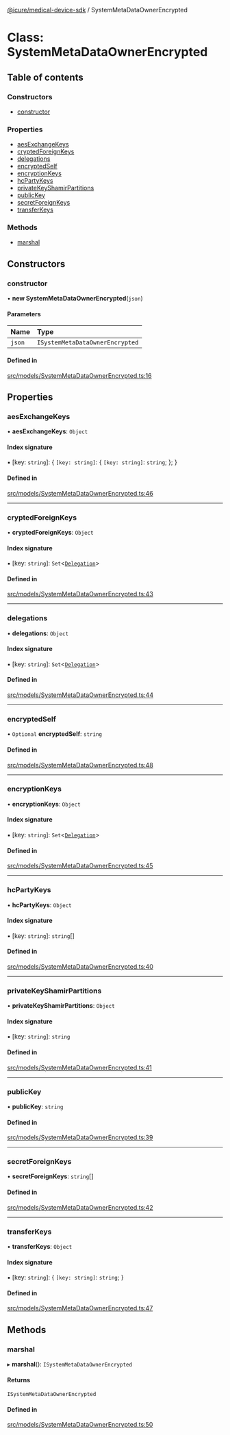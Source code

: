 [@icure/medical-device-sdk](../modules.md) / SystemMetaDataOwnerEncrypted

# Class: SystemMetaDataOwnerEncrypted

## Table of contents

### Constructors

- [constructor](SystemMetaDataOwnerEncrypted.md#constructor)

### Properties

- [aesExchangeKeys](SystemMetaDataOwnerEncrypted.md#aesexchangekeys)
- [cryptedForeignKeys](SystemMetaDataOwnerEncrypted.md#cryptedforeignkeys)
- [delegations](SystemMetaDataOwnerEncrypted.md#delegations)
- [encryptedSelf](SystemMetaDataOwnerEncrypted.md#encryptedself)
- [encryptionKeys](SystemMetaDataOwnerEncrypted.md#encryptionkeys)
- [hcPartyKeys](SystemMetaDataOwnerEncrypted.md#hcpartykeys)
- [privateKeyShamirPartitions](SystemMetaDataOwnerEncrypted.md#privatekeyshamirpartitions)
- [publicKey](SystemMetaDataOwnerEncrypted.md#publickey)
- [secretForeignKeys](SystemMetaDataOwnerEncrypted.md#secretforeignkeys)
- [transferKeys](SystemMetaDataOwnerEncrypted.md#transferkeys)

### Methods

- [marshal](SystemMetaDataOwnerEncrypted.md#marshal)

## Constructors

### constructor

• **new SystemMetaDataOwnerEncrypted**(`json`)

#### Parameters

| Name | Type |
| :------ | :------ |
| `json` | `ISystemMetaDataOwnerEncrypted` |

#### Defined in

[src/models/SystemMetaDataOwnerEncrypted.ts:16](https://github.com/icure/icure-medical-device-js-sdk/blob/6492840/src/models/SystemMetaDataOwnerEncrypted.ts#L16)

## Properties

### aesExchangeKeys

• **aesExchangeKeys**: `Object`

#### Index signature

▪ [key: `string`]: { `[key: string]`: { `[key: string]`: `string`;  };  }

#### Defined in

[src/models/SystemMetaDataOwnerEncrypted.ts:46](https://github.com/icure/icure-medical-device-js-sdk/blob/6492840/src/models/SystemMetaDataOwnerEncrypted.ts#L46)

___

### cryptedForeignKeys

• **cryptedForeignKeys**: `Object`

#### Index signature

▪ [key: `string`]: `Set`<[`Delegation`](Delegation.md)\>

#### Defined in

[src/models/SystemMetaDataOwnerEncrypted.ts:43](https://github.com/icure/icure-medical-device-js-sdk/blob/6492840/src/models/SystemMetaDataOwnerEncrypted.ts#L43)

___

### delegations

• **delegations**: `Object`

#### Index signature

▪ [key: `string`]: `Set`<[`Delegation`](Delegation.md)\>

#### Defined in

[src/models/SystemMetaDataOwnerEncrypted.ts:44](https://github.com/icure/icure-medical-device-js-sdk/blob/6492840/src/models/SystemMetaDataOwnerEncrypted.ts#L44)

___

### encryptedSelf

• `Optional` **encryptedSelf**: `string`

#### Defined in

[src/models/SystemMetaDataOwnerEncrypted.ts:48](https://github.com/icure/icure-medical-device-js-sdk/blob/6492840/src/models/SystemMetaDataOwnerEncrypted.ts#L48)

___

### encryptionKeys

• **encryptionKeys**: `Object`

#### Index signature

▪ [key: `string`]: `Set`<[`Delegation`](Delegation.md)\>

#### Defined in

[src/models/SystemMetaDataOwnerEncrypted.ts:45](https://github.com/icure/icure-medical-device-js-sdk/blob/6492840/src/models/SystemMetaDataOwnerEncrypted.ts#L45)

___

### hcPartyKeys

• **hcPartyKeys**: `Object`

#### Index signature

▪ [key: `string`]: `string`[]

#### Defined in

[src/models/SystemMetaDataOwnerEncrypted.ts:40](https://github.com/icure/icure-medical-device-js-sdk/blob/6492840/src/models/SystemMetaDataOwnerEncrypted.ts#L40)

___

### privateKeyShamirPartitions

• **privateKeyShamirPartitions**: `Object`

#### Index signature

▪ [key: `string`]: `string`

#### Defined in

[src/models/SystemMetaDataOwnerEncrypted.ts:41](https://github.com/icure/icure-medical-device-js-sdk/blob/6492840/src/models/SystemMetaDataOwnerEncrypted.ts#L41)

___

### publicKey

• **publicKey**: `string`

#### Defined in

[src/models/SystemMetaDataOwnerEncrypted.ts:39](https://github.com/icure/icure-medical-device-js-sdk/blob/6492840/src/models/SystemMetaDataOwnerEncrypted.ts#L39)

___

### secretForeignKeys

• **secretForeignKeys**: `string`[]

#### Defined in

[src/models/SystemMetaDataOwnerEncrypted.ts:42](https://github.com/icure/icure-medical-device-js-sdk/blob/6492840/src/models/SystemMetaDataOwnerEncrypted.ts#L42)

___

### transferKeys

• **transferKeys**: `Object`

#### Index signature

▪ [key: `string`]: { `[key: string]`: `string`;  }

#### Defined in

[src/models/SystemMetaDataOwnerEncrypted.ts:47](https://github.com/icure/icure-medical-device-js-sdk/blob/6492840/src/models/SystemMetaDataOwnerEncrypted.ts#L47)

## Methods

### marshal

▸ **marshal**(): `ISystemMetaDataOwnerEncrypted`

#### Returns

`ISystemMetaDataOwnerEncrypted`

#### Defined in

[src/models/SystemMetaDataOwnerEncrypted.ts:50](https://github.com/icure/icure-medical-device-js-sdk/blob/6492840/src/models/SystemMetaDataOwnerEncrypted.ts#L50)
